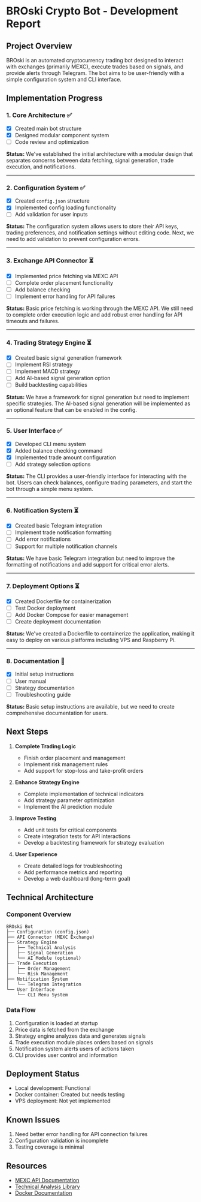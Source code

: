# BROski Crypto Bot - Development Report

## Project Overview
BROski is an automated cryptocurrency trading bot designed to interact with exchanges (primarily MEXC), execute trades based on signals, and provide alerts through Telegram. The bot aims to be user-friendly with a simple configuration system and CLI interface.

## Implementation Progress

### 1. Core Architecture ✅
- [x] Created main bot structure
- [x] Designed modular component system
- [ ] Code review and optimization

**Status:** We've established the initial architecture with a modular design that separates concerns between data fetching, signal generation, trade execution, and notifications.

---

### 2. Configuration System ✅
- [x] Created `config.json` structure
- [x] Implemented config loading functionality
- [ ] Add validation for user inputs

**Status:** The configuration system allows users to store their API keys, trading preferences, and notification settings without editing code. Next, we need to add validation to prevent configuration errors.

---

### 3. Exchange API Connector ⏳
- [x] Implemented price fetching via MEXC API
- [ ] Complete order placement functionality
- [ ] Add balance checking
- [ ] Implement error handling for API failures

**Status:** Basic price fetching is working through the MEXC API. We still need to complete order execution logic and add robust error handling for API timeouts and failures.

---

### 4. Trading Strategy Engine ⏳
- [x] Created basic signal generation framework
- [ ] Implement RSI strategy
- [ ] Implement MACD strategy
- [ ] Add AI-based signal generation option
- [ ] Build backtesting capabilities

**Status:** We have a framework for signal generation but need to implement specific strategies. The AI-based signal generation will be implemented as an optional feature that can be enabled in the config.

---

### 5. User Interface ✅
- [x] Developed CLI menu system
- [x] Added balance checking command
- [x] Implemented trade amount configuration
- [ ] Add strategy selection options

**Status:** The CLI provides a user-friendly interface for interacting with the bot. Users can check balances, configure trading parameters, and start the bot through a simple menu system.

---

### 6. Notification System ⏳
- [x] Created basic Telegram integration
- [ ] Implement trade notification formatting
- [ ] Add error notifications
- [ ] Support for multiple notification channels

**Status:** We have basic Telegram integration but need to improve the formatting of notifications and add support for critical error alerts.

---

### 7. Deployment Options ⏳
- [x] Created Dockerfile for containerization
- [ ] Test Docker deployment
- [ ] Add Docker Compose for easier management
- [ ] Create deployment documentation

**Status:** We've created a Dockerfile to containerize the application, making it easy to deploy on various platforms including VPS and Raspberry Pi.

---

### 8. Documentation 📝
- [x] Initial setup instructions
- [ ] User manual
- [ ] Strategy documentation
- [ ] Troubleshooting guide

**Status:** Basic setup instructions are available, but we need to create comprehensive documentation for users.

## Next Steps

1. **Complete Trading Logic**
   - Finish order placement and management
   - Implement risk management rules
   - Add support for stop-loss and take-profit orders

2. **Enhance Strategy Engine**
   - Complete implementation of technical indicators
   - Add strategy parameter optimization
   - Implement the AI prediction module

3. **Improve Testing**
   - Add unit tests for critical components
   - Create integration tests for API interactions
   - Develop a backtesting framework for strategy evaluation

4. **User Experience**
   - Create detailed logs for troubleshooting
   - Add performance metrics and reporting
   - Develop a web dashboard (long-term goal)

## Technical Architecture

### Component Overview
```
BROski Bot
├── Configuration (config.json)
├── API Connector (MEXC Exchange)
├── Strategy Engine
│   ├── Technical Analysis
│   ├── Signal Generation
│   └── AI Module (optional)
├── Trade Execution
│   ├── Order Management
│   └── Risk Management
├── Notification System
│   └── Telegram Integration
└── User Interface
    └── CLI Menu System
```

### Data Flow
1. Configuration is loaded at startup
2. Price data is fetched from the exchange
3. Strategy engine analyzes data and generates signals
4. Trade execution module places orders based on signals
5. Notification system alerts users of actions taken
6. CLI provides user control and information

## Deployment Status
- Local development: Functional
- Docker container: Created but needs testing
- VPS deployment: Not yet implemented

## Known Issues
1. Need better error handling for API connection failures
2. Configuration validation is incomplete
3. Testing coverage is minimal

## Resources
- [MEXC API Documentation](https://mxcdevelop.github.io/apidocs/spot_v3_en/)
- [Technical Analysis Library](https://technical-analysis-library-in-python.readthedocs.io/en/latest/)
- [Docker Documentation](https://docs.docker.com/)

